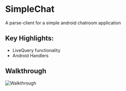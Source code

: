 # SimpleChat
 A parse-client for a simple android chatroom application
 
 ## Key Highlights:
 * LiveQuery functionality 
 * Android Handlers
 
 ## Walkthrough
 
 ![Walkthrough](https://iz.imgur.com/3UZ6ZNy.png)
